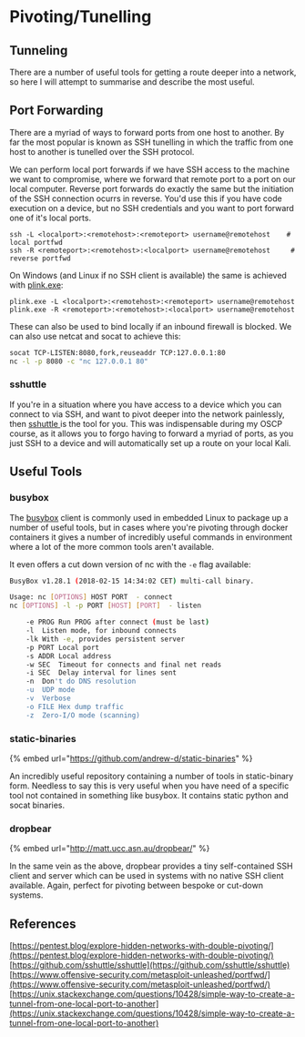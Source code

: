 # Pivoting/Tunelling

## Tunneling

There are a number of useful tools for getting a route deeper into a network, so here I will attempt to summarise and describe the most useful.

### 

## Port Forwarding

There are a myriad of ways to forward ports from one host to another.  By far the most popular is known as SSH tunelling in which the traffic from one host to another is tunelled over the SSH protocol.

We can perform local port forwards if we have SSH access to the machine we want to compromise, where we forward that remote port to a port on our local computer.  Reverse port forwards do exactly the same but the initiation of the SSH connection ocurrs in reverse.  You'd use this if you have code execution on a device, but no SSH credentials and you want to port forward one of it's local ports.

```text
ssh -L <localport>:<remotehost>:<remoteport> username@remotehost    # local portfwd
ssh -R <remoteport>:<remotehost>:<localport> username@remotehost     # reverse portfwd
```

On Windows \(and Linux if no SSH client is available\) the same is achieved with [plink.exe](https://www.chiark.greenend.org.uk/~sgtatham/putty/latest.html):

```text
plink.exe -L <localport>:<remotehost>:<remoteport> username@remotehost
plink.exe -R <remoteport>:<remotehost>:<localport> username@remotehost
```

These can also be used to bind locally if an inbound firewall is blocked.  We can also use netcat and socat to achieve this:

```bash
socat TCP-LISTEN:8080,fork,reuseaddr TCP:127.0.0.1:80
nc -l -p 8080 -c "nc 127.0.0.1 80"
```

### sshuttle

If you're in a situation where you have access to a device which you can connect to via SSH, and want to pivot deeper into the network painlessly, then [sshuttle ](https://github.com/sshuttle/sshuttle)is the tool for you.  This was indispensable during my OSCP course, as it allows you to forgo having to forward a myriad of ports, as you just SSH to a device and will automatically set up a route on your local Kali.

## Useful Tools

### busybox

The [busybox](https://www.busybox.net/) client is commonly used in embedded Linux to package up a number of useful tools, but in cases where you're pivoting through docker containers it gives a number of incredibly useful commands in environment where a lot of the more common tools aren't available.

It even offers a cut down version of nc with the `-e` flag available:

```bash
BusyBox v1.28.1 (2018-02-15 14:34:02 CET) multi-call binary.

Usage: nc [OPTIONS] HOST PORT  - connect
nc [OPTIONS] -l -p PORT [HOST] [PORT]  - listen

	-e PROG	Run PROG after connect (must be last)
	-l	Listen mode, for inbound connects
	-lk	With -e, provides persistent server
	-p PORT	Local port
	-s ADDR	Local address
	-w SEC	Timeout for connects and final net reads
	-i SEC	Delay interval for lines sent
	-n	Don't do DNS resolution
	-u	UDP mode
	-v	Verbose
	-o FILE	Hex dump traffic
	-z	Zero-I/O mode (scanning)

```

### static-binaries

{% embed url="https://github.com/andrew-d/static-binaries" %}

An incredibly useful repository containing a number of tools in static-binary form.  Needless to say this is very useful when you have need of a specific tool not contained in something like busybox.  It contains static python and socat binaries.

### dropbear

{% embed url="http://matt.ucc.asn.au/dropbear/" %}

In the same vein as the above, dropbear provides a tiny self-contained SSH client and server which can be used in systems with no native SSH client available.  Again, perfect for pivoting between bespoke or cut-down systems.

## References

[https://pentest.blog/explore-hidden-networks-with-double-pivoting/](https://pentest.blog/explore-hidden-networks-with-double-pivoting/)  
[https://github.com/sshuttle/sshuttle](https://github.com/sshuttle/sshuttle)  
[https://www.offensive-security.com/metasploit-unleashed/portfwd/](https://www.offensive-security.com/metasploit-unleashed/portfwd/)  
[https://unix.stackexchange.com/questions/10428/simple-way-to-create-a-tunnel-from-one-local-port-to-another](https://unix.stackexchange.com/questions/10428/simple-way-to-create-a-tunnel-from-one-local-port-to-another)







